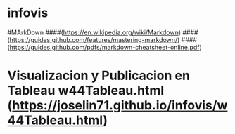 # infovis
#MArkDown
####(https://en.wikipedia.org/wiki/Markdown)
####(https://guides.github.com/features/mastering-markdown/)
####(https://guides.github.com/pdfs/markdown-cheatsheet-online.pdf)
# Visualizacion y Publicacion en Tableau w44Tableau.html (https://joselin71.github.io/infovis/w44Tableau.html)
